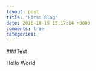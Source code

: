 ```yaml
---
layout: post
title: "First Blog"
date: 2016-10-15 15:17:14 +0800
comments: true
categories: 
---
```


###Test

Hello World
